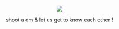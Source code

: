 <p align="center">
<img src="https://cdn.discordapp.com/attachments/1252898380636491807/1429812960330780794/Untitled227_20251020194600.png?ex=68f78096&is=68f62f16&hm=b09b7dd34a942a77bae040a0dcd0afbb99e3616d6ac35bbd309e5767056dda3f&" />
<p align="center">
                          shoot a dm & let us get to know each other !
  <p align="center">
